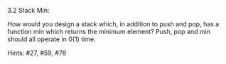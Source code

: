3.2 Stack Min: 

How would you design a stack which, in addition to push and pop, has a function min which returns the minimum element? Push, pop and min should all operate in 0(1) time.

Hints: #27, #59, #78